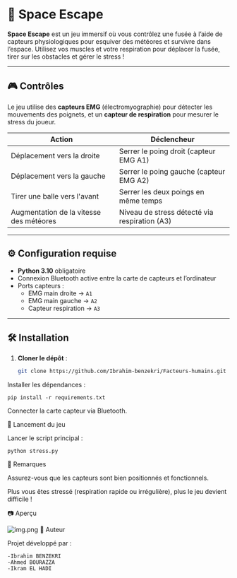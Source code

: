 
# 🚀 Space Escape

**Space Escape** est un jeu immersif où vous contrôlez une fusée à l’aide de capteurs physiologiques pour esquiver des météores et survivre dans l’espace. Utilisez vos muscles et votre respiration pour déplacer la fusée, tirer sur les obstacles et gérer le stress !
 
---

## 🎮 Contrôles

Le jeu utilise des **capteurs EMG** (électromyographie) pour détecter les mouvements des poignets, et un **capteur de respiration** pour mesurer le stress du joueur.

| Action                                 | Déclencheur                                 |
|----------------------------------------|---------------------------------------------|
| Déplacement vers la droite             | Serrer le poing droit (capteur EMG A1)      |
| Déplacement vers la gauche             | Serrer le poing gauche (capteur EMG A2)     |
| Tirer une balle vers l'avant           | Serrer les deux poings en même temps        |
| Augmentation de la vitesse des météores| Niveau de stress détecté via respiration (A3) |
 
---

## ⚙️ Configuration requise

- **Python 3.10** obligatoire
- Connexion Bluetooth active entre la carte de capteurs et l’ordinateur
- Ports capteurs :
    - EMG main droite → `A1`
    - EMG main gauche → `A2`
    - Capteur respiration → `A3`

---

## 🛠️ Installation

1. **Cloner le dépôt** :
   ```bash
   git clone https://github.com/Ibrahim-benzekri/Facteurs-humains.git
Installer les dépendances :

    pip install -r requirements.txt
Connecter la carte capteur via Bluetooth.

🚀 Lancement du jeu
 
Lancer le script principal :

    python stress.py
📌 Remarques

Assurez-vous que les capteurs sont bien positionnés et fonctionnels.

Plus vous êtes stressé (respiration rapide ou irrégulière), plus le jeu devient difficile !



📷 Aperçu

![img.png](img.png)
🧠 Auteur

Projet développé par :

    -Ibrahim BENZEKRI
    -Ahmed BOURAZZA  
    -Ikram EL HADI
